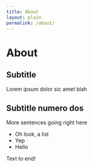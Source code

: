 ```yaml
---
title: About
layout: plain
permalink: /about/
---
```


# About

## Subtitle

Lorem ipsum dolor sic amet blah

## Subtitle numero dos

More sentences going right here
- Oh look, a list
- Yep
- Hello

Text to end!
